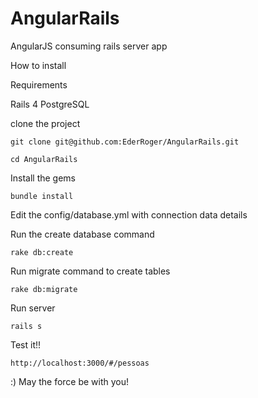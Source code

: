 AngularRails
============

AngularJS consuming rails server app

How to install

Requirements

Rails 4
PostgreSQL

clone the project

`git clone git@github.com:EderRoger/AngularRails.git`

`cd AngularRails`

Install the gems

`bundle install`

Edit the config/database.yml with connection data details

Run the create database command

`rake db:create`

Run migrate command to create tables

`rake db:migrate`

Run server

`rails s`

Test it!!

`http://localhost:3000/#/pessoas`

:)
May the force be with you!